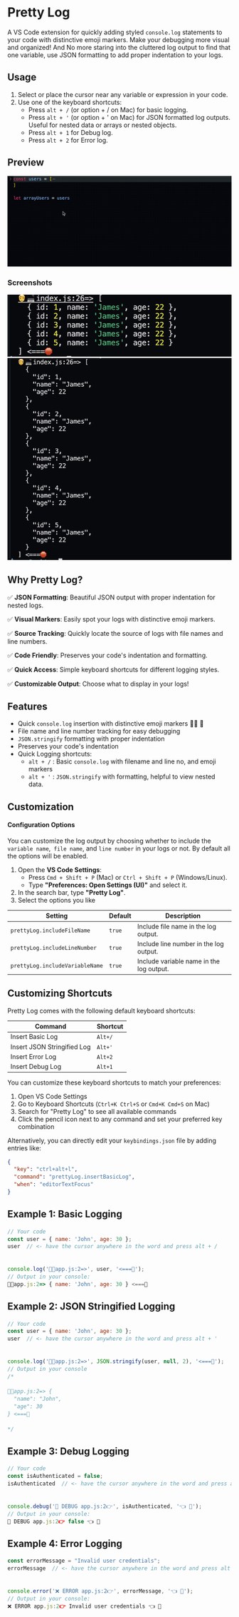 # Pretty Log
A VS Code extension for quickly adding styled `console.log` statements to your code with distinctive emoji markers. Make your debugging more visual and organized! And No more staring into the cluttered log output to find that one variable, use JSON formatting to add proper indentation to your logs.

## Usage
1. Select or place the cursor near any variable or expression in your code.
2. Use one of the keyboard shortcuts:
   - Press `alt + /` (or option + / on Mac) for basic logging.
   - Press `alt + '`  (or option + ' on Mac) for JSON formatted log outputs. Useful for nested data or arrays or nested objects.
   - Press `alt + 1` for Debug log.
   - Press `alt + 2` for Error log.

## Preview  
![Pretty Log Demo](https://raw.githubusercontent.com/tilakoli/PrettyLog/master/assets/demo.gif)  

### Screenshots  
![Pretty Log Screenshot](https://raw.githubusercontent.com/tilakoli/PrettyLog/master/assets/outputRegular.png)  
![Pretty Log Screenshot](https://raw.githubusercontent.com/tilakoli/PrettyLog/master/assets/outputstringyfied.png)  

## Why Pretty Log?
✅ **JSON Formatting**: Beautiful JSON output with proper indentation for nested logs.

✅ **Visual Markers**: Easily spot your logs with distinctive emoji markers.

✅ **Source Tracking**: Quickly locate the source of logs with file names and line numbers.

✅ **Code Friendly**: Preserves your code's indentation and formatting.

✅ **Quick Access**: Simple keyboard shortcuts for different logging styles.

✅ **Customizable Output**: Choose what to display in your logs!

<!-- Use the🧑‍💻 🛑 emoijs with in the readme files for line start and line end  -->
## Features 
- Quick `console.log` insertion with distinctive emoji markers 🧑‍💻 🛑
- File name and line number tracking for easy debugging
- `JSON.stringify` formatting with proper indentation
- Preserves your code's indentation
- Quick Logging shortcuts:
  - `alt + /` : Basic `console.log` with filename and line no, and emoji markers
  - `alt + '` : `JSON.stringify` with formatting, helpful to view nested data.


## Customization
  #### Configuration Options
You can customize the log output by choosing whether to include the `variable name`,` file name`, and `line number` in your logs or not. By default all the options will be enabled.

1. Open the **VS Code Settings**:  
   - Press `Cmd + Shift + P` (Mac) or `Ctrl + Shift + P` (Windows/Linux).  
   - Type **"Preferences: Open Settings (UI)"** and select it.  
2. In the search bar, type **"Pretty Log"**.  
3. Select the options you like  

| Setting                         | Default | Description                               |
|---------------------------------|---------|-------------------------------------------|
| `prettyLog.includeFileName`     | `true`  | Include file name in the log output.      |
| `prettyLog.includeLineNumber`   | `true`  | Include line number in the log output.    |
| `prettyLog.includeVariableName` | `true`  | Include variable name in the log output.  |

## Customizing Shortcuts

Pretty Log comes with the following default keyboard shortcuts:

| Command | Shortcut |
|---------|----------|
| Insert Basic Log | `Alt+/` |
| Insert JSON Stringified Log | `Alt+'` |
| Insert Error Log | `Alt+2` |
| Insert Debug Log | `Alt+1` |


You can customize these keyboard shortcuts to match your preferences:

1. Open VS Code Settings
2. Go to Keyboard Shortcuts (`Ctrl+K Ctrl+S` or `Cmd+K Cmd+S` on Mac)
3. Search for "Pretty Log" to see all available commands
4. Click the pencil icon next to any command and set your preferred key combination

Alternatively, you can directly edit your `keybindings.json` file by adding entries like:

```json
{
  "key": "ctrl+alt+l",
  "command": "prettyLog.insertBasicLog",
  "when": "editorTextFocus"
}
``` 

## Example 1: Basic Logging
```javascript
// Your code
const user = { name: 'John', age: 30 };
user  // <- have the cursor anywhere in the word and press alt + /


console.log('🧑‍💻app.js:2=>', user, '<===🛑');
// Output in your console: 
🧑‍💻app.js:2=> { name: 'John', age: 30 } <===🛑

```

## Example 2: JSON Stringified Logging
```javascript
// Your code
const user = { name: 'John', age: 30 };
user  // <- have the cursor anywhere in the word and press alt + '


console.log('🧑‍💻app.js:2=>', JSON.stringify(user, null, 2), '<===🛑');
// Output in your console
/*

🧑‍💻app.js:2=> {
  "name": "John",
  "age": 30
} <===🛑

*/
```

## Example 3: Debug Logging
```javascript
// Your code
const isAuthenticated = false;
isAuthenticated  // <- have the cursor anywhere in the word and press alt + 1


console.debug('🐞 DEBUG app.js:2👉', isAuthenticated, '👈 🛑');
// Output in your console: 
🐞 DEBUG app.js:2👉 false 👈 🛑
```

## Example 4: Error Logging
```javascript
const errorMessage = "Invalid user credentials";
errorMessage  // <- have the cursor anywhere in the word and press alt + 2


console.error('❌ ERROR app.js:2👉', errorMessage, '👈 🛑');
// Output in your console: 
❌ ERROR app.js:2👉 Invalid user credentials 👈 🛑
```

<!-- 
## Release Notes
See [CHANGELOG.md](CHANGELOG.md) for detailed release notes. -->

<!--## Contributing-->
<!--Found a bug or have a feature request? Please open an issue on our [GitHub repository](#).-->

<!--## License-->
<!--This extension is licensed under the **ISC License**.-->